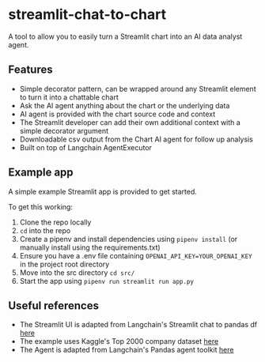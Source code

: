 # streamlit-chat-to-chart
A tool to allow you to easily turn a Streamlit chart into an AI data analyst agent.

## Features
- Simple decorator pattern, can be wrapped around any Streamlit element to turn it into a chattable chart
- Ask the AI agent anything about the chart or the underlying data
- AI agent is provided with the chart source code and context
- The Streamlit developer can add their own additional context with a simple decorator argument 
- Downloadable csv output from the Chart AI agent for follow up analysis 
- Built on top of Langchain AgentExecutor




## Example app
A simple example Streamlit app is provided to get started. 

To get this working:

1. Clone the repo locally
2. `cd` into the repo
3. Create a pipenv and install dependencies using `pipenv install` (or manually install using the requirements.txt)
4. Ensure you have a .env file containing `OPENAI_API_KEY=YOUR_OPENAI_KEY` in the project root directory
5. Move into the src directory `cd src/`
6. Start the app using `pipenv run streamlit run app.py`

## Useful references
- The Streamlit UI is adapted from Langchain's Streamlit chat to pandas df [here](https://github.com/langchain-ai/streamlit-agent/blob/main/streamlit_agent/chat_pandas_df.py)
- The example uses Kaggle's Top 2000 company dataset [here](https://www.kaggle.com/datasets/joebeachcapital/top-2000-companies-globally)
- The Agent is adapted from Langchain's Pandas agent toolkit [here](https://github.com/langchain-ai/langchain/tree/master/libs/langchain/langchain/agents/agent_toolkits/pandas)
